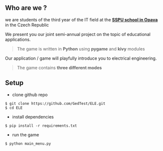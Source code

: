 ## Who are we ?
we are students of the third year of the IT field at the [**SSPU school in Opava**](https://www.sspu-opava.cz/cs/) in the Czech Republic

We present you our joint semi-annual project on the topic of educational applications.
> The game is written in **Python** using **pygame** and **kivy** modules

Our application / game will playfully introduce you to electrical engineering.
> The game contains **three different modes**


## Setup
* clone github repo
```
$ git clone https://github.com/GedTest/ELE.git
$ cd ELE
```

* install dependencies
```
$ pip install -r requirements.txt
```

* run the game
```
$ python main_menu.py
```
